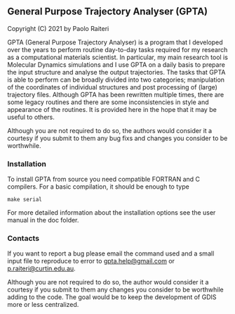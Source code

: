 ## General Purpose Trajectory Analyser (GPTA)
Copyright (C) 2021 by Paolo Raiteri

GPTA (General Purpose Trajectory Analyser) is a program that I developed over the years to perform routine day-to-day tasks required for my research as a computational materials scientist.
In particular, my main research tool is Molecular Dynamics simulations and I use GPTA on a daily basis to prepare the input structure and analyse the output trajectories.
The tasks that GPTA is able to perform can be broadly divided into two categories; manipulation of the coordinates of individual structures and post processing of (large) trajectory files.
Although GPTA has been rewritten multiple times, there are some legacy routines and there are some inconsistencies in style and appearance of the routines.
It is provided here in the hope that it may be useful to others.

Although you are not required to do so, the authors would consider it a courtesy if you submit to them any bug fixs and changes you consider to be worthwhile.

### Installation

To install GPTA from source you need compatible FORTRAN and C compilers. 
For a basic compilation, it should be enough to type
```
make serial
```
For more detailed information about the installation options see the user manual in the doc folder. 
 
### Contacts

If you want to report a bug please email the command used and a small input file to reproduce to error to 
<gpta.help@gmail.com>
or
<p.raiteri@curtin.edu.au>.

Although you are not required to do so, the author would consider it a courtesy if you submit to them any changes you consider to be worthwhile adding to the code. 
The goal would be to keep the development of GDIS more or less centralized.

